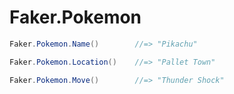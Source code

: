 # Faker.Pokemon

```cs
Faker.Pokemon.Name()        //=> "Pikachu"

Faker.Pokemon.Location()    //=> "Pallet Town"

Faker.Pokemon.Move()        //=> "Thunder Shock"
```